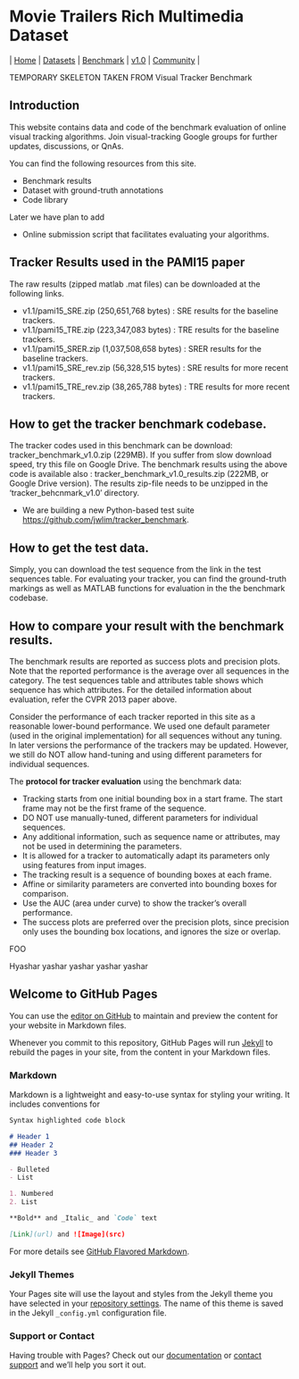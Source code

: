 # Movie Trailers Rich Multimedia Dataset

| [Home](index) | [Datasets](datasets) | [Benchmark](benchmark) | [v1.0](version) | [Community](community) |

TEMPORARY SKELETON TAKEN FROM Visual Tracker Benchmark

## Introduction

This website contains data and code of the benchmark evaluation of online visual tracking algorithms.
Join visual-tracking Google groups for further updates, discussions, or QnAs.

You can find the following resources from this site.
- Benchmark results
- Dataset with ground-truth annotations
- Code library

Later we have plan to add
- Online submission script that facilitates evaluating your algorithms.

## Tracker Results used in the PAMI15 paper

The raw results (zipped matlab .mat files) can be downloaded at the following links.
- v1.1/pami15_SRE.zip (250,651,768 bytes) : SRE results for the baseline trackers.
- v1.1/pami15_TRE.zip (223,347,083 bytes) : TRE results for the baseline trackers.
- v1.1/pami15_SRER.zip (1,037,508,658 bytes) : SRER results for the baseline trackers.
- v1.1/pami15_SRE_rev.zip (56,328,515 bytes) : SRE results for more recent trackers.
- v1.1/pami15_TRE_rev.zip (38,265,788 bytes) : TRE results for more recent trackers.

## How to get the tracker benchmark codebase.

The tracker codes used in this benchmark can be download: tracker_benchmark_v1.0.zip (229MB).
If you suffer from slow download speed, try this file on Google Drive.
The benchmark results using the above code is available also : tracker_benchmark_v1.0_results.zip (222MB, or Google Drive version).
The results zip-file needs to be unzipped in the ‘tracker_behcnmark_v1.0′ directory.
- We are building a new Python-based test suite https://github.com/jwlim/tracker_benchmark.

## How to get the test data.

Simply, you can download the test sequence from the link in the test sequences table. For evaluating your tracker, you can find the ground-truth markings as well as MATLAB functions for evaluation in the the benchmark codebase.

## How to compare your result with the benchmark results.

The benchmark results are reported as success plots and precision plots. Note that the reported performance is the average over all sequences in the category. The test sequences table and attributes table shows which sequence has which attributes. For the detailed information about evaluation, refer the CVPR 2013 paper above.

Consider the performance of each tracker reported in this site as a reasonable lower-bound performance. We used one default parameter (used in the original implementation) for all sequences without any tuning. In later versions the performance of the trackers may be updated. However, we still do NOT allow hand-tuning and using different parameters for individual sequences.

The **protocol for tracker evaluation** using the benchmark data:
- Tracking starts from one initial bounding box in a start frame.
    The start frame may not be the first frame of the sequence.
- DO NOT use manually-tuned, different parameters for individual sequences.
- Any additional information, such as sequence name or attributes, may not be used in determining the parameters.
- It is allowed for a tracker to automatically adapt its parameters only using features from input images.
- The tracking result is a sequence of bounding boxes at each frame.
- Affine or similarity parameters are converted into bounding boxes for comparison.
- Use the AUC (area under curve) to show the tracker’s overall performance.
- The success plots are preferred over the precision plots, since precision only uses the bounding box locations, and ignores the size or overlap.







FOO

Hyashar yashar yashar yashar yashar
## Welcome to GitHub Pages

You can use the [editor on GitHub](https://github.com/mmprj/mtrm_dataset/edit/master/index.md) to maintain and preview the content for your website in Markdown files.

Whenever you commit to this repository, GitHub Pages will run [Jekyll](https://jekyllrb.com/) to rebuild the pages in your site, from the content in your Markdown files.

### Markdown

Markdown is a lightweight and easy-to-use syntax for styling your writing. It includes conventions for

```markdown
Syntax highlighted code block

# Header 1
## Header 2
### Header 3

- Bulleted
- List

1. Numbered
2. List

**Bold** and _Italic_ and `Code` text

[Link](url) and ![Image](src)
```

For more details see [GitHub Flavored Markdown](https://guides.github.com/features/mastering-markdown/).

### Jekyll Themes

Your Pages site will use the layout and styles from the Jekyll theme you have selected in your [repository settings](https://github.com/mmprj/mtrm_dataset/settings). The name of this theme is saved in the Jekyll `_config.yml` configuration file.

### Support or Contact

Having trouble with Pages? Check out our [documentation](https://help.github.com/categories/github-pages-basics/) or [contact support](https://github.com/contact) and we’ll help you sort it out.
